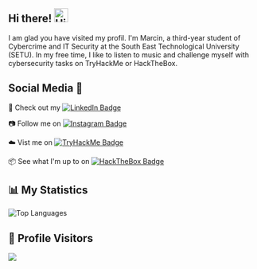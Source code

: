 ## Hi there! <img src="https://user-images.githubusercontent.com/1303154/88677602-1635ba80-d120-11ea-84d8-d263ba5fc3c0.gif" width="28px" alt="Hi">

I am glad you have visited my profil. I'm Marcin, a third-year student of Cybercrime and IT Security at the South East Technological University (SETU). In my free time, I like to listen to music and challenge myself with cybersecurity tasks on TryHackMe or HackTheBox.

## Social Media 👥

 :link: Check out my [![LinkedIn Badge](https://img.shields.io/badge/-LinkedIn-blue?style=flat&logo=Linkedin&logoColor=white)](https://www.linkedin.com/in/marcinrusiecki/)

 📷 Follow me on [![Instagram Badge](https://img.shields.io/badge/-Instagram-E4405F?style=flat&logo=instagram&logoColor=white&link=https://www.instagram.com/USERNAME/)](https://www.instagram.com/cyberuseq/)

 ☁️ Vist me on [![TryHackMe Badge](https://img.shields.io/badge/-TryHackMe-1abc9c?style=flat&logo=tryhackme&logoColor=white&link=https://tryhackme.com/p/ruseq)](https://tryhackme.com/p/ruseq)
 
 📦 See what I'm up to on [![HackTheBox Badge](https://img.shields.io/badge/-HackTheBox-282828?style=flat&logo=HackTheBox&logoColor=red)](https://app.hackthebox.com/profile/679476)

## 📊 My Statistics
 ![Top Languages](https://github-readme-stats.vercel.app/api/top-langs/?username=martin-ruseq&layout=compact&bg_color=22272e)

## 🔎 Profile Visitors
![](https://komarev.com/ghpvc/?username=martin-ruseq&style=flat&label=Viewer)


